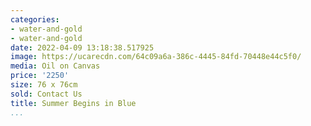 ```yaml
---
categories:
- water-and-gold
- water-and-gold
date: 2022-04-09 13:18:38.517925
image: https://ucarecdn.com/64c09a6a-386c-4445-84fd-70448e44c5f0/
media: Oil on Canvas
price: '2250'
size: 76 x 76cm
sold: Contact Us
title: Summer Begins in Blue
...
```

